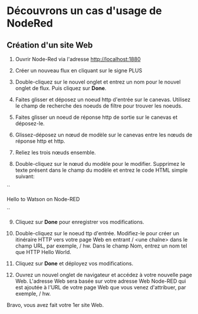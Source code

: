 # Découvrons un cas d'usage de NodeRed

## Création d'un site Web

1. Ouvrir Node-Red via l'adresse [http://localhost:1880](http://localhost:1880)

2. Créer un nouveau flux en cliquant sur le signe PLUS

3. Double-cliquez sur le nouvel onglet et entrez un nom pour le nouvel onglet de flux. Puis cliquez sur **Done**.

4. Faites glisser et déposez un noeud http d'entrée sur le canevas. Utilisez le champ de recherche des noeuds de filtre pour trouver les noeuds.

5. Faites glisser un noeud de réponse http de sortie sur le canevas et déposez-le.

6. Glissez-déposez un nœud de modèle sur le canevas entre les nœuds de réponse http et http.

7. Reliez les trois nœuds ensemble.

8. Double-cliquez sur le nœud du modèle pour le modifier. Supprimez le texte présent dans le champ du modèle et entrez le code HTML simple suivant:

``<html>
      <head>
            <title>Hello World</title>
      </head>
      <body>
            <div>Hello to Watson on Node-RED</div>
      </body>
</html>``

9. Cliquez sur **Done** pour enregistrer vos modifications.

10. Double-cliquez sur le noeud ttp d'entrée. Modifiez-le pour créer un itinéraire HTTP vers votre page Web en entrant / <une chaîne> dans le champ URL, par exemple, / hw. Dans le champ Nom, entrez un nom tel que HTTP Hello World.

11. Cliquez sur **Done** et déployez vos modifications.

12. Ouvrez un nouvel onglet de navigateur et accédez à votre nouvelle page Web. L'adresse Web sera basée sur votre adresse Web Node-RED qui est ajoutée à l'URL de votre page Web que vous venez d'attribuer, par exemple, / hw.

Bravo, vous avez fait votre 1er site Web.
